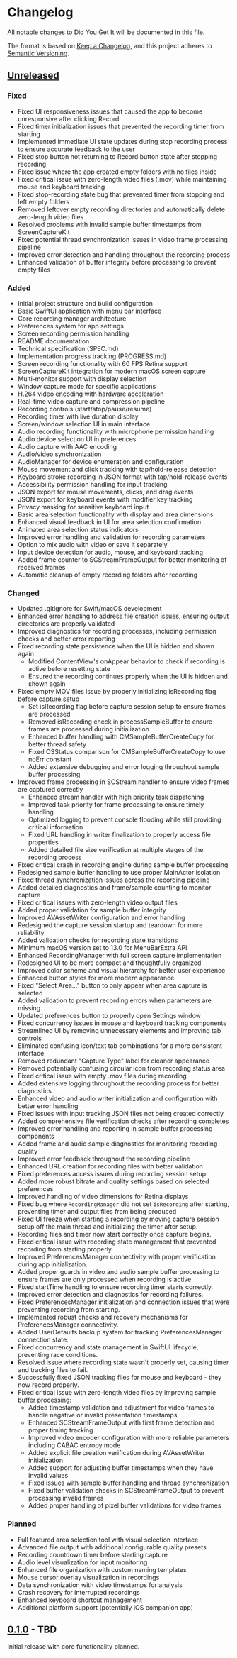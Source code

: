 # Changelog

All notable changes to Did You Get It will be documented in this file.

The format is based on [Keep a Changelog](https://keepachangelog.com/en/1.0.0/),
and this project adheres to [Semantic Versioning](https://semver.org/spec/v2.0.0.html).

## [Unreleased]

### Fixed
- Fixed UI responsiveness issues that caused the app to become unresponsive after clicking Record
- Fixed timer initialization issues that prevented the recording timer from starting
- Implemented immediate UI state updates during stop recording process to ensure accurate feedback to the user
- Fixed stop button not returning to Record button state after stopping recording
- Fixed issue where the app created empty folders with no files inside
- Fixed critical issue with zero-length video files (.mov) while maintaining mouse and keyboard tracking
- Fixed stop-recording state bug that prevented timer from stopping and left empty folders
- Removed leftover empty recording directories and automatically delete zero-length video files
- Resolved problems with invalid sample buffer timestamps from ScreenCaptureKit
- Fixed potential thread synchronization issues in video frame processing pipeline
- Improved error detection and handling throughout the recording process
- Enhanced validation of buffer integrity before processing to prevent empty files

### Added
- Initial project structure and build configuration
- Basic SwiftUI application with menu bar interface
- Core recording manager architecture
- Preferences system for app settings
- Screen recording permission handling
- README documentation
- Technical specification (SPEC.md)
- Implementation progress tracking (PROGRESS.md)
- Screen recording functionality with 60 FPS Retina support
- ScreenCaptureKit integration for modern macOS screen capture
- Multi-monitor support with display selection
- Window capture mode for specific applications
- H.264 video encoding with hardware acceleration
- Real-time video capture and compression pipeline
- Recording controls (start/stop/pause/resume)
- Recording timer with live duration display
- Screen/window selection UI in main interface
- Audio recording functionality with microphone permission handling
- Audio device selection UI in preferences
- Audio capture with AAC encoding
- Audio/video synchronization
- AudioManager for device enumeration and configuration
- Mouse movement and click tracking with tap/hold-release detection
- Keyboard stroke recording in JSON format with tap/hold-release events
- Accessibility permission handling for input tracking
- JSON export for mouse movements, clicks, and drag events
- JSON export for keyboard events with modifier key tracking
- Privacy masking for sensitive keyboard input
- Basic area selection functionality with display and area dimensions
- Enhanced visual feedback in UI for area selection confirmation
- Animated area selection status indicators
- Improved error handling and validation for recording parameters
- Option to mix audio with video or save it separately
- Input device detection for audio, mouse, and keyboard tracking
- Added frame counter to SCStreamFrameOutput for better monitoring of received frames
- Automatic cleanup of empty recording folders after recording

### Changed
- Updated .gitignore for Swift/macOS development
- Enhanced error handling to address file creation issues, ensuring output directories are properly validated
- Improved diagnostics for recording processes, including permission checks and better error reporting
- Fixed recording state persistence when the UI is hidden and shown again
  - Modified ContentView's onAppear behavior to check if recording is active before resetting state
  - Ensured the recording continues properly when the UI is hidden and shown again
- Fixed empty MOV files issue by properly initializing isRecording flag before capture setup
  - Set isRecording flag before capture session setup to ensure frames are processed
  - Removed isRecording check in processSampleBuffer to ensure frames are processed during initialization
  - Enhanced buffer handling with CMSampleBufferCreateCopy for better thread safety
  - Fixed OSStatus comparison for CMSampleBufferCreateCopy to use noErr constant
  - Added extensive debugging and error logging throughout sample buffer processing
- Improved frame processing in SCStream handler to ensure video frames are captured correctly
  - Enhanced stream handler with high priority task dispatching
  - Improved task priority for frame processing to ensure timely handling
  - Optimized logging to prevent console flooding while still providing critical information
  - Fixed URL handling in writer finalization to properly access file properties
  - Added detailed file size verification at multiple stages of the recording process
- Fixed critical crash in recording engine during sample buffer processing
- Redesigned sample buffer handling to use proper MainActor isolation
- Fixed thread synchronization issues across the recording pipeline
- Added detailed diagnostics and frame/sample counting to monitor capture
- Fixed critical issues with zero-length video output files
- Added proper validation for sample buffer integrity
- Improved AVAssetWriter configuration and error handling
- Redesigned the capture session startup and teardown for more reliability
- Added validation checks for recording state transitions
- Minimum macOS version set to 13.0 for MenuBarExtra API
- Enhanced RecordingManager with full screen capture implementation
- Redesigned UI to be more compact and thoughtfully organized
- Improved color scheme and visual hierarchy for better user experience
- Enhanced button styles for more modern appearance
- Fixed "Select Area..." button to only appear when area capture is selected
- Added validation to prevent recording errors when parameters are missing
- Updated preferences button to properly open Settings window
- Fixed concurrency issues in mouse and keyboard tracking components
- Streamlined UI by removing unnecessary elements and improving tab controls
- Eliminated confusing icon/text tab combinations for a more consistent interface
- Removed redundant "Capture Type" label for cleaner appearance
- Removed potentially confusing circular icon from recording status area
- Fixed critical issue with empty .mov files during recording
- Added extensive logging throughout the recording process for better diagnostics
- Enhanced video and audio writer initialization and configuration with better error handling
- Fixed issues with input tracking JSON files not being created correctly
- Added comprehensive file verification checks after recording completes
- Improved error handling and reporting in sample buffer processing components
- Added frame and audio sample diagnostics for monitoring recording quality
- Improved error feedback throughout the recording pipeline
- Enhanced URL creation for recording files with better validation
- Fixed preferences access issues during recording session setup
- Added more robust bitrate and quality settings based on selected preferences
- Improved handling of video dimensions for Retina displays
- Fixed bug where `RecordingManager` did not set `isRecording` after starting,
  preventing timer and output files from being produced
- Fixed UI freeze when starting a recording by moving capture session setup off the main thread and initializing the timer after setup.
- Recording files and timer now start correctly once capture begins.
- Fixed critical issue with recording state management that prevented recording from starting properly.
- Improved PreferencesManager connectivity with proper verification during app initialization.
- Added proper guards in video and audio sample buffer processing to ensure frames are only processed when recording is active.
- Fixed startTime handling to ensure recording timer starts correctly.
- Improved error detection and diagnostics for recording failures.
- Fixed PreferencesManager initialization and connection issues that were preventing recording from starting.
- Implemented robust checks and recovery mechanisms for PreferencesManager connectivity.
- Added UserDefaults backup system for tracking PreferencesManager connection state.
- Fixed concurrency and state management in SwiftUI lifecycle, preventing race conditions.
- Resolved issue where recording state wasn't properly set, causing timer and tracking files to fail.
- Successfully fixed JSON tracking files for mouse and keyboard - they now record properly.
- Fixed critical issue with zero-length video files by improving sample buffer processing:
  - Added timestamp validation and adjustment for video frames to handle negative or invalid presentation timestamps
  - Enhanced SCStreamFrameOutput with first frame detection and proper timing tracking
  - Improved video encoder configuration with more reliable parameters including CABAC entropy mode
  - Added explicit file creation verification during AVAssetWriter initialization
  - Added support for adjusting buffer timestamps when they have invalid values
  - Fixed issues with sample buffer handling and thread synchronization
  - Fixed buffer validation checks in SCStreamFrameOutput to prevent processing invalid frames
  - Added proper handling of pixel buffer validations for video frames


### Planned
- Full featured area selection tool with visual selection interface
- Advanced file output with additional configurable quality presets
- Recording countdown timer before starting capture
- Audio level visualization for input monitoring
- Enhanced file organization with custom naming templates
- Mouse cursor overlay visualization in recordings
- Data synchronization with video timestamps for analysis
- Crash recovery for interrupted recordings
- Enhanced keyboard shortcut management
- Additional platform support (potentially iOS companion app)

## [0.1.0] - TBD

Initial release with core functionality planned.

[Unreleased]: https://github.com/twardoch/didyouget.it/compare/v0.1.0...HEAD
[0.1.0]: https://github.com/twardoch/didyouget.it/releases/tag/v0.1.0